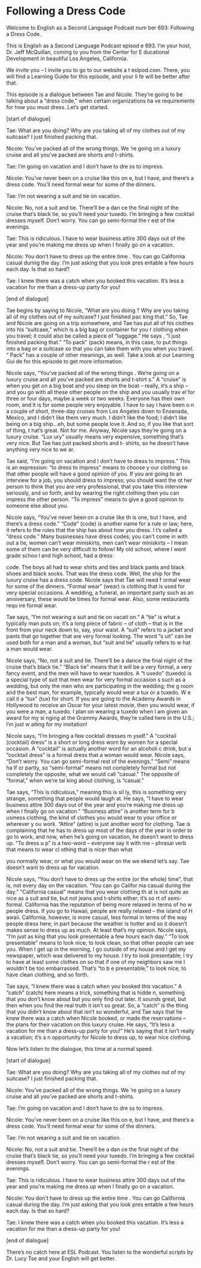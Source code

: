 # Following a Dress Code

Welcome to English as a Second Language Podcast num ber 693: Following a Dress Code.

This is English as a Second Language Podcast episod e 693.  I’m your host, Dr. Jeff McQuillan, coming to you from the Center for E ducational Development in beautiful Los Angeles, California.

We invite you – I invite you to go to our website a t eslpod.com.  There, you will find a Learning Guide for this episode, and your li fe will be better after that.

This episode is a dialogue between Tae and Nicole.  They’re going to be talking about a “dress code,” when certain organizations ha ve requirements for how you must dress.  Let’s get started.

[start of dialogue]

Tae:  What are you doing?  Why are you taking all of my clothes out of my suitcase?  I just finished packing that.

Nicole:  You’ve packed all of the wrong things.  We ’re going on a luxury cruise and all you’ve packed are shorts and t-shirts.

Tae:  I’m going on vacation and I don’t have to dre ss to impress.

Nicole:  You’ve never been on a cruise like this on e, but I have, and there’s a dress code.  You’ll need formal wear for some of the dinners.

Tae:  I’m not wearing a suit and tie on vacation.

Nicole:  No, not a suit and tie.  There’ll be a dan ce the final night of the cruise that’s black tie, so you’ll need your tuxedo.  I’m bringing a few cocktail dresses myself.  Don’t worry.  You can go semi-formal the r est of the evenings.

Tae:  This is ridiculous.  I have to wear business attire 300 days out of the year and you’re making me dress up when I finally go on a vacation.

Nicole:  You don’t have to dress up the entire time .  You can go California casual during the day.  I’m just asking that you look pres entable a few hours each day. Is that so hard?

Tae:  I knew there was a catch when you booked this  vacation.  It’s less a vacation for me than a dress-up party for you!

[end of dialogue]

Tae begins by saying to Nicole, “What are you doing ?  Why are you taking all of my clothes out of my suitcase?  I just finished pac king that.”  So, Tae and Nicole are going on a trip somewhere, and Tae has put all of his clothes into his “suitcase,” which is a big bag or container for you r clothing when you travel; it could also be called a piece of “luggage.”  He says , “I just finished packing that.” “To pack” (pack) means, in this case, to put things  into a bag or a suitcase so that you can take them with you when you travel.  “ Pack” has a couple of other meanings, as well.  Take a look at our Learning Gui de for this episode to get more information.

Nicole says, “You’ve packed all of the wrong things .  We’re going on a luxury cruise and all you’ve packed are shorts and t-shirt s.”  A “cruise” is when you get on a big boat and you sleep on the boat – really, it’s a ship – and you go with all these other people on the ship and you usually trav el for three or four days, maybe a week or two weeks.  Everyone has their own room, and it is for some people very enjoyable.  I have to say I have been o n a couple of short, three-day cruises from Los Angeles down to Ensenada, Mexico, and I didn’t like them very much.  I didn’t like the food; I didn’t like being on a big ship…eh, but some people love it.  And so, if you like that sort of thing, t hat’s great.  Not for me.  Anyway, Nicole says they’re going on a luxury cruise.  “Lux ury” usually means very expensive, something that’s very nice.  But Tae has  just packed shorts and t- shirts, so he doesn’t have anything very nice to we ar.

Tae said, “I’m going on vacation and I don’t have to dress to impress.”  This is an expression: “to dress to impress” means to choose y our clothing so that other people will have a good opinion of you.  If you are  going to an interview for a job, you should dress to impress; you should want the ot her person to think that you are very professional, that you take this interview  seriously, and so forth, and by wearing the right clothing then you can impress the  other person.  “To impress” means to give a good opinion to someone else about you.

Nicole says, “You’ve never been on a cruise like th is one, but I have, and there’s a dress code.”  “Code” (code) is another name for a  rule or law; here, it refers to the rules that the ship has about how you dress.  I t’s called a “dress code.”  Many businesses have dress codes; you can’t come in with out a tie, women can’t wear miniskirts, men can’t wear miniskirts – I mean some  of them can be very difficult to follow!  My old school, where I went grade schoo l and high school, had a dress

code.  The boys all had to wear shirts and ties and  black pants and black shoes and black socks.  That was the dress code.  Well, the ship for the luxury cruise has a dress code.  Nicole says that Tae will need f ormal wear for some of the dinners.  “Formal wear” (wear) is clothing that is used for very special occasions. A wedding, a funeral, an important party such as an  anniversary, these would be times for formal wear.  Also, some restaurants requ ire formal wear.

Tae says, “I’m not wearing a suit and tie on vacati on.”  A “tie” is what a typically man puts on; it’s a long piece of fabric – of cloth  – that is in the front from your neck down to, say, your waist.  A “suit” refers to a jacket and pants that go together that are very formal looking.  The word “s uit” can be used both for a man and a woman, but “suit and tie” usually refers to w hat a man would wear.

Nicole says, “No, not a suit and tie.  There’ll be a dance the final night of the cruise that’s black tie.”  “Black tie” means that it will be a very formal, a very fancy event, and the men will have to wear tuxedos.  A “t uxedo” (tuxedo) is a special type of suit that men wear for very formal occasion s such as a wedding, but only the men who are participating in the wedding; the g room and the best man, for example, typically would wear a tux or a tuxedo.  W e call it a “tux” (tux) for short. If you are going to the Academy Awards in Hollywood  to receive an Oscar for your latest movie, then you would wear, if you were  a man, a tuxedo.  I plan on wearing a tuxedo when I am given an award for my si nging at the Grammy Awards, they’re called here in the U.S.; I’m just w aiting for my invitation!

Nicole says, “I’m bringing a few cocktail dresses m yself.”  A “cocktail (cocktail) dress” is a short or long dress worn by women for a  special occasion.  A “cocktail” is actually another word for an alcoholi c drink, but a “cocktail dress” is a formal dress that a woman would wear.  Nicole says,  “Don’t worry.  You can go semi-formal rest of the evenings.”  “Semi” means ha lf or partly, so “semi-formal” means not completely formal but not completely the opposite, what we would call “casual.”  The opposite of “formal,” when we’re tal king about clothing, is “casual.”

Tae says, “This is ridiculous,” meaning this is sil ly, this is something very strange, something that people would laugh at.  He says, “I have to wear business attire 300 days out of the year and you’re making me dress  up when I finally go on vacation.”  “Business attire” is another term for b usiness clothing, the kind of clothes you would wear to your office or wherever y ou work.  “Attire” (attire) is just another word for clothing.  Tae is complaining  that he has to dress up most of the days of the year in order to go to work, and  now, when he’s going on vacation, he doesn’t want to dress up.  “To dress u p” is a two-word – everyone say it with me – phrasal verb that means to wear cl othing that is nicer than what

you normally wear, or what you would wear on the we ekend let’s say.  Tae doesn’t want to dress up for vacation.

Nicole says, “You don’t have to dress up the entire  (or the whole) time”, that is, not every day on the vacation.  “You can go Califor nia casual during the day.” “California casual” means that you wear clothing th at is not quite as nice as a suit and tie, but not jeans and t-shirts either; it’s so rt of semi-formal.  California has the reputation of being more relaxed in terms of ho w people dress.  If you go to Hawaii, people are really relaxed – the island of H awaii.  California, however, is more casual, less formal in terms of the way people  dress here, in part because the weather is hotter and so it doesn’t makes sense  to dress up as much.  At least that’s my opinion.  Nicole says, “I’m just as king that you look presentable a few hours each day.”  “To look presentable” means to look nice, to look clean, so that other people can see you.  When I get up in the morning, I go outside of my house and I get my newspaper, which was delivered to my house.  I try to look presentable; I try to have at least some clothes on  so that if one of my neighbors saw me I wouldn’t be too embarrassed.  That’s “to b e presentable,” to look nice, to have clean clothing, and so forth.

Tae says, “I knew there was a catch when you booked  this vacation.”  A “catch” (catch) here means a trick, something that is hidde n, something that you don’t know about but you only find out later.  It sounds great, but then when you find the real truth it isn’t so great.  So, a “catch” is  the thing that you didn’t know about that isn’t so wonderful, and Tae says that he knew there was a catch when Nicole booked, or made the reservations – the plans  for their vacation on this luxury cruise.  He says, “It’s less a vacation for me than a dress-up party for you!” He’s saying that it isn’t really a vacation; it’s a n opportunity for Nicole to dress up, to wear nice clothing.

Now let’s listen to the dialogue, this time at a normal speed.

[start of dialogue]

Tae:  What are you doing?  Why are you taking all of my clothes out of my suitcase?  I just finished packing that.

Nicole:  You’ve packed all of the wrong things.  We ’re going on a luxury cruise and all you’ve packed are shorts and t-shirts.

Tae:  I’m going on vacation and I don’t have to dre ss to impress.

Nicole:  You’ve never been on a cruise like this on e, but I have, and there’s a dress code.  You’ll need formal wear for some of the dinners.

Tae:  I’m not wearing a suit and tie on vacation.

Nicole:  No, not a suit and tie.  There’ll be a dan ce the final night of the cruise that’s black tie, so you’ll need your tuxedo.  I’m bringing a few cocktail dresses myself.  Don’t worry.  You can go semi-formal the r est of the evenings.

Tae:  This is ridiculous.  I have to wear business attire 300 days out of the year and you’re making me dress up when I finally go on a vacation.

Nicole:  You don’t have to dress up the entire time .  You can go California casual during the day.  I’m just asking that you look pres entable a few hours each day. Is that so hard?

Tae:  I knew there was a catch when you booked this  vacation.  It’s less a vacation for me than a dress-up party for you!

[end of dialogue]

There’s no catch here at ESL Podcast.  You listen to the wonderful scripts by Dr. Lucy Tse and your English will get better.





